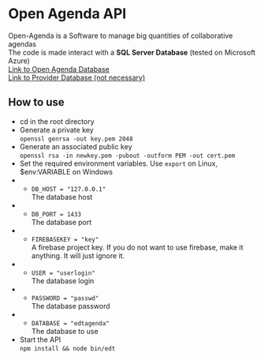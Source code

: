 # Open Agenda API
Open-Agenda is a Software to manage big quantities of collaborative agendas  
The code is made interact with a **SQL Server Database** (tested on Microsoft Azure)  
[Link to Open Agenda Database](https://github.com/antoinesauray/Open-Agenda-Database)  
[Link to Provider Database (not necessary)](https://github.com/antoinesauray/Open-Agenda-ProviderDB)  
## How to use
* cd in the root directory
* Generate a private key  
``` openssl genrsa -out key.pem 2048 ```
* Generate an associated public key  
``` openssl rsa -in newkey.pem -pubout -outform PEM -out cert.pem ```
* Set the required environment variables. Use ```export``` on Linux, $env:VARIABLE on Windows
* * ``` DB_HOST = "127.0.0.1" ```  
The database host
* * ``` DB_PORT = 1433 ```  
The database port
* * ``` FIREBASEKEY = "key" ```  
A firebase project key. If you do not want to use firebase, make it anything. It will just ignore it.
* * ``` USER = "userlogin" ```  
The database login
* * ``` PASSWORD = "passwd" ```  
The database password
* * ``` DATABASE = "edtagenda" ```  
The database to use
* Start the API  
```npm install && node bin/edt ```
